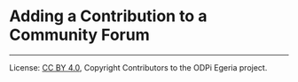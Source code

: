 <!-- SPDX-License-Identifier: CC-BY-4.0 -->
<!-- Copyright Contributors to the ODPi Egeria project. -->


# Adding a Contribution to a Community Forum



----
License: [CC BY 4.0](https://creativecommons.org/licenses/by/4.0/),
Copyright Contributors to the ODPi Egeria project.